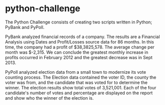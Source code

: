# python-challenge

The Python Challenge consists of creating two scripts written in Python; PyBank and PyPoll. 

PyBank analyzed financial records of a company. The results are a Financial Analysis using Dates and Profit/Losses source data for 86 months. In this time, the company had a profit of $38,3825,578. The average change per month was $-2,315. We can conclude the greatest monthly increase in profits occurred in February 2012 and the greatest decrease was in Sept 2013.

PyPoll analyzed election data from a small town to modernize its vote counting process. The Election data contained the voter ID, the county the voter was from, and the candidate that was voted for to determine the winner. The election results show total votes of 3,521,001. Each of the four candidate's number of votes and percentage are displayed on the report and show who the winner of the election is. 
